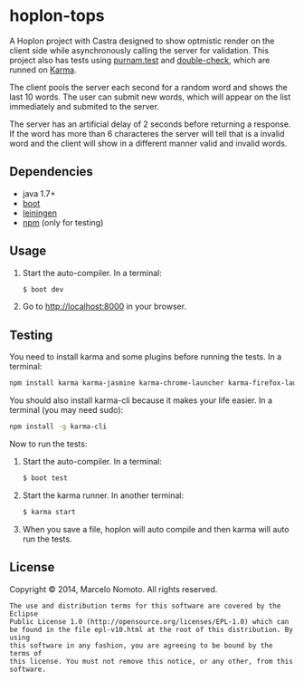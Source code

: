 # hoplon-tops

A Hoplon project with Castra designed to show optmistic render on the client
side while asynchronously calling the server for validation. This project
also has tests using [purnam.test][5] and [double-check][7], which are runned on [Karma][6].

The client pools the server each second for a random word and shows the last
10 words. The user can submit new words, which will appear on the list
immediately and submited to the server.

The server has an artificial delay of 2 seconds before returning a response.
If the word has more than 6 characteres the server will tell that is a
invalid word and the client will show in a different manner valid and invalid
words.

## Dependencies

- java 1.7+
- [boot][1]
- [leiningen][2]
- [npm][4] (only for testing)

## Usage

1. Start the auto-compiler. In a terminal:

    ```bash
    $ boot dev
    ```

2. Go to [http://localhost:8000][3] in your browser.

## Testing
You need to install karma and some plugins before running the tests. In a terminal:

```bash
npm install karma karma-jasmine karma-chrome-launcher karma-firefox-launcher
```

You should also install karma-cli because it makes your life easier. In a terminal (you may need sudo):
```bash
npm install -g karma-cli
```

Now to run the tests:

1. Start the auto-compiler. In a terminal:

    ```bash
    $ boot test
    ```

2. Start the karma runner. In another terminal:

    ```bash
    $ karma start
    ```

3. When you save a file, hoplon will auto compile and then karma will auto
run the tests.

## License

Copyright © 2014, Marcelo Nomoto. All rights reserved.
```
The use and distribution terms for this software are covered by the Eclipse
Public License 1.0 (http://opensource.org/licenses/EPL-1.0) which can
be found in the file epl-v10.html at the root of this distribution. By using
this software in any fashion, you are agreeing to be bound by the terms of
this license. You must not remove this notice, or any other, from this software.
```
[1]: https://github.com/tailrecursion/boot
[2]: https://github.com/technomancy/leiningen
[3]: http://localhost:8000
[4]: https://www.npmjs.org
[5]: http://purnam.github.io/purnam.test
[6]: https://karma-runner.github.io/0.12/index.html
[7]: https://github.com/cemerick/double-check
